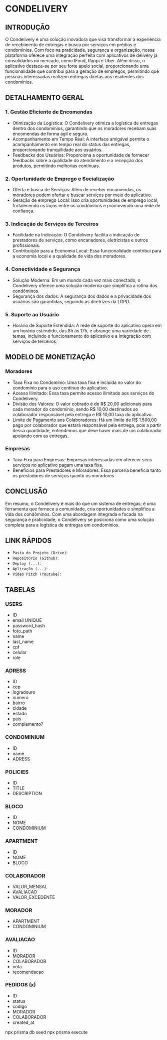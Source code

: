# CONDELIVERY

## INTRODUÇÃO

O Condelivery é uma solução inovadora que visa transformar a experiência de recebimento de entregas e busca por serviços em prédios e condomínios. Com foco na praticidade, segurança e organização, nossa plataforma oferece uma integração perfeita com aplicativos de delivery já consolidados no mercado, como IFood, Rappi e Uber. Além disso, o aplicativo destaca-se por seu forte apelo social, proporcionando uma funcionalidade que contribui para a geração de empregos, permitindo que pessoas interessadas realizem entregas diretas aos residentes dos condomínios.

## DETALHAMENTO GERAL

### 1. Gestão Eficiente de Encomendas

- Otimização da Logística: O Condelivery otimiza a logística de entregas dentro dos condomínios, garantindo que os moradores recebam suas encomendas de forma ágil e segura.
- Acompanhamento em Tempo Real: A interface amigável permite o acompanhamento em tempo real do status das entregas, proporcionando tranquilidade aos usuários.
- Feedbacks dos Usuários: Proporciona a oportunidade de fornecer feedbacks sobre a qualidade do atendimento e a recepção dos produtos, permitindo melhorias contínuas.

### 2. Oportunidade de Emprego e Socialização

- Oferta e busca de Serviços: Além de receber encomendas, os moradores podem ofertar e buscar serviços por meio do aplicativo.
- Geração de emprego Local: Isso cria oportunidades de emprego local, fortalecendo os laços entre os condôminos e promovendo uma rede de confiança.

### 3. Indicação de Serviços de Terceiros

- Facilidade na Indicação: O Condelivery facilita a indicação de prestadores de serviços, como encanadores, eletricistas e outros profissionais.
- Contribuição para a Economia Local: Essa funcionalidade contribui para a economia local e a qualidade de vida dos moradores.

### 4. Conectividade e Segurança

- Solução Moderna: Em um mundo cada vez mais conectado, o Condelivery oferece uma solução moderna que simplifica a rotina dos condôminos.
- Segurança dos dados: A segurança dos dados e a privacidade dos usuários são garantidas, seguindo as diretrizes da LGPD.

### 5. Suporte ao Usuário

- Horário de Suporte Estendida: A rede de suporte do aplicativo opera em um horário estendido, das 8h às 17h, e abrange uma variedade de temas, incluindo o funcionamento do aplicativo e a integração com serviços de terceiros.

## MODELO DE MONETIZAÇÃO

### Moradores

- Taxa Fixa no Condomínio: Uma taxa fixa é incluída no valor do condomínio para o uso contínuo do aplicativo.
- Acesso Ilimitado: Essa taxa permite acesso ilimitado aos serviços do Condelivery.
- Divisão dos Valores: O valor cobrado é de R$ 20,00 adicionais para cada morador do condomínio, sendo R$ 10,00 destinados ao colaborador responsável pela entrega e R$ 10,00 taxa do aplicativo.
- Limite de Pagamento aos Colaboradores: Há um limite de R$ 1.500,00 pago por colaborador que estará responsável pela entrega, pois a partir dessa quantidade, entendemos que deve haver mais de um colaborador apoiando com as entregas.

### Empresas

- Taxa Fixa para Empresas: Empresas interessadas em oferecer seus serviços no aplicativo pagam uma taxa fixa.
- Benefícios para Prestadores e Moradores: Essa parceria beneficia tanto os prestadores de serviços quanto os moradores

## CONCLUSÃO

Em resumo, o Condelivery é mais do que um sistema de entregas; é uma ferramenta que fornece a comunidade, cria oportunidades e simplifica a vida dos condôminos. Com uma abordagem integrada e focada na segurança e praticidade, o Condelivery se posiciona como uma solução completa para a logística de entregas em condomínios.

## LINK RÁPIDOS

- `Pasta do Projeto (Drive)`:
- `Repositório (Github)`:
- `Deploy (...)`:
- `Aplicação (...)`:
- `Vídeo Pitch (Youtube)`:

##

## TABELAS

### USERS
- ID
- email UNIQUE
- password_hash
- foto_path 
- name
- last_name
- cpf
- celular
- role 

### ADRESS
- ID
- cep
- logradouro
- numero
- bairro
- cidade
- estado
- pais
- complemento?

### CONDOMINIUM
- ID
- name
- ADRESS

### POLICIES
- ID
- TITLE
- DESCRIPTION

### BLOCO
- ID
- NOME
- CONDOMINIUM

### APARTMENT
- ID
- NOME
- BLOCO

### COLABORADOR 
- VALOR_MENSAL
- AVALIACAO
- VALOR_EXCEDENTE

### MORADOR
- APARTMENT
- CONDOMINIUM

### AVALIACAO
- ID
- MORADOR
- COLABORADOR
- nota
- recomendacao

### PEDIDOS (x)
- ID
- status
- codigo
- MORADOR
- COLABORADOR
- created_at


npx prisma db seed 
npx prisma execute 